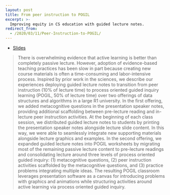```yaml
---
layout: post
title: From peer instruction to POGIL
excerpt: >-
  Improving equity in CS education with guided lecture notes.
redirect_from:
  - /2020/03/11/Peer-Instruction-to-POGIL/
---
```


- [Slides](https://docs.google.com/presentation/d/1s0-SIk1DXwGRuNrXDuim6NI4UAAq3JQtAdIWYf20DcE/edit?usp=sharing)

> There is overwhelming evidence that active learning is better than completely passive lecture. However, adoption of evidence-based teaching practices has been slow in part because creating new course materials is often a time-consuming and labor-intensive process. Inspired by prior work in the sciences, we describe our experiences deploying guided lecture notes to transition from peer instruction (10% of lecture time) to process oriented guided inquiry learning (POGIL, 50% of lecture time) over two offerings of data structures and algorithms in a large R1 university. In the first offering, we added metacognitive questions in the presentation speaker notes, providing additional scaffolding between pre-lecture reading and in-lecture peer instruction activities. At the beginning of each class session, we distributed guided lecture notes to students by printing the presentation speaker notes alongside lecture slide content. In this way, we were able to seamlessly integrate new supporting materials alongside lecture graphics and examples. In the second offering, we expanded guided lecture notes into POGIL worksheets by migrating most of the remaining passive lecture content to pre-lecture readings and consolidating lecture around three levels of process oriented guided inquiry: (1) metacognitive questions, (2) peer instruction activities scaffolded by the metacognitive questions, and (3) practice problems integrating multiple ideas. The resulting POGIL classroom leverages presentation software as a canvas for introducing problems with graphics and animations while structuring activities around active learning via process oriented guided inquiry.
